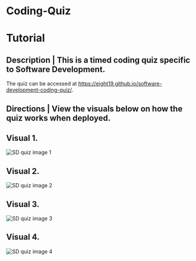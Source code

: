 # Coding-Quiz

# Tutorial


## Description | This is a timed coding quiz specific to Software Development. 
The quiz can be accessed at  https://eight19.github.io/software-development-coding-quiz/.



## Directions | View the visuals below on how the quiz works when deployed.



## Visual 1. 

![SD quiz image 1](https://github.com/Eight19/sd-quiz/blob/main/Develop/Assets/images/SD%20Quiz%20Visual%201.jpg)

## Visual 2.
![SD quiz image 2](https://github.com/Eight19/sd-quiz/blob/main/Develop/Assets/images/SD%20Quiz%20Visual%202.jpg)

## Visual 3. 
![SD quiz image 3](https://github.com/Eight19/sd-quiz/blob/main/Develop/Assets/images/SD%20Quiz%20Visual%203.jpg)

## Visual 4.
![SD quiz image 4](https://github.com/Eight19/sd-quiz/blob/main/Develop/Assets/images/SD%20Quiz%20Visual%204.jpg)
